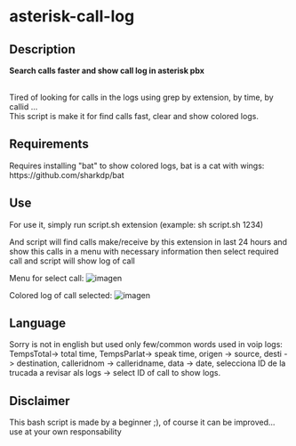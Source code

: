 # asterisk-call-log


<h2>Description</h2>
<b>Search calls faster and show call log in asterisk pbx</b>
<br/>
<br/>
<p>Tired of looking for calls in the logs using grep by extension, by time, by callid ...<br/>
This script is make it for find calls fast, clear and show colored logs.</p>

<h2>Requirements</h3>
<p>Requires installing "bat" to show colored logs, bat is a cat with wings: https://github.com/sharkdp/bat </p>

<h2>Use</h3>
<p>For use it, simply run script.sh extension (example: sh script.sh 1234)</p>

<p>And script will find calls make/receive by this extension in last 24 hours and show this calls in a menu with necessary information then select required call and script will show log of call</p>

Menu for select call:
![imagen](https://user-images.githubusercontent.com/9198441/138847916-9da37c1f-a13f-4206-a229-c7040b7bc8cd.png)


Colored log of call selected:
![imagen](https://user-images.githubusercontent.com/9198441/138848606-8ba8b6d9-9070-492d-bb22-5ceebde9b201.png)

<h2>Language</h2>
<p>Sorry is not in english but used only few/common words used in voip logs: TempsTotal-> total time, TempsParlat-> speak time, origen -> source, desti -> destination, calleridnom -> calleridname, data -> date, selecciona ID de la trucada a revisar als logs -> select ID of call to show logs.</p>

<h2>Disclaimer</h2>
<p>This bash script is made by a beginner ;), of course it can be improved... use at your own responsability</p>

